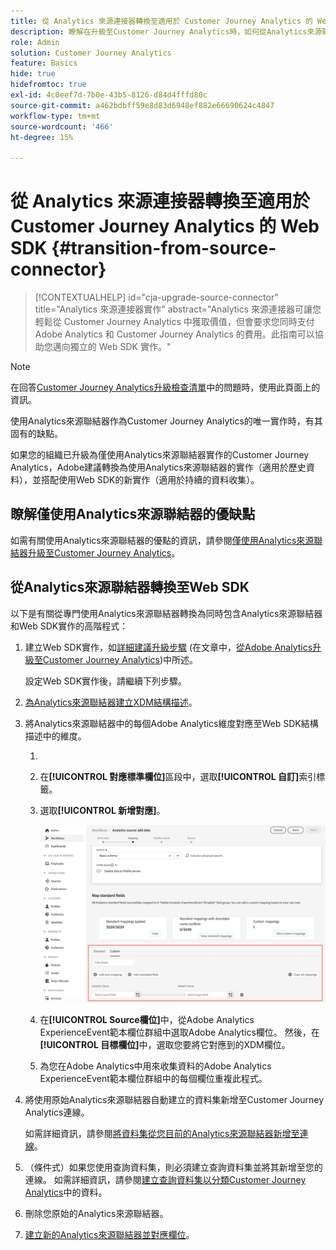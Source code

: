 ```yaml
---
title: 從 Analytics 來源連接器轉換至適用於 Customer Journey Analytics 的 Web SDK
description: 瞭解在升級至Customer Journey Analytics時，如何從Analytics來源聯結器轉換至Web SDK
role: Admin
solution: Customer Journey Analytics
feature: Basics
hide: true
hidefromtoc: true
exl-id: 4c0eef7d-7b0e-43b5-8126-d84d4fffd80c
source-git-commit: a462bdbff59e8d83d6948ef882e66690624c4847
workflow-type: tm+mt
source-wordcount: '466'
ht-degree: 15%

---
```


# 從 Analytics 來源連接器轉換至適用於 Customer Journey Analytics 的 Web SDK {#transition-from-source-connector}

<!-- markdownlint-disable MD034 -->

>[!CONTEXTUALHELP]
>id="cja-upgrade-source-connector"
>title="Analytics 來源連接器實作"
>abstract="Analytics 來源連接器可讓您輕鬆從 Customer Journey Analytics 中獲取價值，但會要求您同時支付 Adobe Analytics 和 Customer Journey Analytics 的費用。此指南可以協助您邁向獨立的 Web SDK 實作。"

<!-- markdownlint-enable MD034 -->

>[!NOTE]
> 
>在回答[Customer Journey Analytics升級檢查清單](https://gigazelle.github.io/cja-ttv/)中的問題時，使用此頁面上的資訊。

使用Analytics來源聯結器作為Customer Journey Analytics的唯一實作時，有其固有的缺點。

如果您的組織已升級為僅使用Analytics來源聯結器實作的Customer Journey Analytics，Adobe建議轉換為使用Analytics來源聯結器的實作（適用於歷史資料），並搭配使用Web SDK的新實作（適用於持續的資料收集）。

## 瞭解僅使用Analytics來源聯結器的優缺點

如需有關使用Analytics來源聯結器的優點的資訊，請參閱[僅使用Analytics來源聯結器升級至Customer Journey Analytics](/help/getting-started/cja-upgrade/cja-upgrade-source-connector-exclusively.md)。

## 從Analytics來源聯結器轉換至Web SDK

以下是有關從專門使用Analytics來源聯結器轉換為同時包含Analytics來源聯結器和Web SDK實作的高階程式：

1. 建立Web SDK實作，如[詳細建議升級步驟](/help/getting-started/cja-upgrade/cja-upgrade-recommendations.md#detailed-recommended-upgrade-steps) (在文章中，[從Adobe Analytics升級至Customer Journey Analytics](/help/getting-started/cja-upgrade/cja-upgrade-recommendations.md))中所述。

   設定Web SDK實作後，請繼續下列步驟。

1. [為Analytics來源聯結器建立XDM結構描述](/help/getting-started/cja-upgrade/cja-upgrade-source-connector-schema.md)。

1. 將Analytics來源聯結器中的每個Adobe Analytics維度對應至Web SDK結構描述中的維度。

   1. 
      <!-- how do you get here -->

   1. 在&#x200B;**[!UICONTROL 對應標準欄位]**&#x200B;區段中，選取&#x200B;**[!UICONTROL 自訂]**&#x200B;索引標籤。

   1. 選取&#x200B;**[!UICONTROL 新增對應]**。

      ![對應結構描述欄位](assets/schema-mapping.png)

   1. 在&#x200B;**[!UICONTROL Source欄位]**&#x200B;中，從Adobe Analytics ExperienceEvent範本欄位群組中選取Adobe Analytics欄位。 然後，在&#x200B;**[!UICONTROL 目標欄位]**&#x200B;中，選取您要將它對應到的XDM欄位。

   1. 為您在Adobe Analytics中用來收集資料的Adobe Analytics ExperienceEvent範本欄位群組中的每個欄位重複此程式。

1. 將使用原始Analytics來源聯結器自動建立的資料集新增至Customer Journey Analytics連線。

   如需詳細資訊，請參閱[將資料集從您目前的Analytics來源聯結器新增至連線](/help/getting-started/cja-upgrade/cja-upgrade-source-connector-dataset.md)。

1. （條件式）如果您使用查詢資料集，則必須建立查詢資料集並將其新增至您的連線。 如需詳細資訊，請參閱[建立查詢資料集以分類Customer Journey Analytics](/help/getting-started/cja-upgrade/cja-upgrade-dataset-lookup.md)中的資料。

1. 刪除您原始的Analytics來源聯結器。<!-- need to add steps somewhere about how to do this -->

1. [建立新的Analytics來源聯結器並對應欄位](/help/getting-started/cja-upgrade/cja-upgrade-source-connector.md)。
